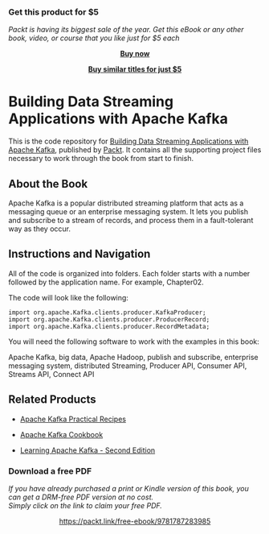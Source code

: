 
### Get this product for $5

<i>Packt is having its biggest sale of the year. Get this eBook or any other book, video, or course that you like just for $5 each</i>


<b><p align='center'>[Buy now](https://packt.link/9781787283985)</p></b>


<b><p align='center'>[Buy similar titles for just $5](https://subscription.packtpub.com/search)</p></b>


# Building Data Streaming Applications with Apache Kafka
This is the code repository for [Building Data Streaming Applications with Apache Kafka](https://www.packtpub.com/big-data-and-business-intelligence/building-data-streaming-applications-apache-kafka?utm_source=github&utm_medium=repository&utm_campaign=9781787283985), published by [Packt](https://www.packtpub.com/?utm_source=github). It contains all the supporting project files necessary to work through the book from start to finish.
## About the Book
Apache Kafka is a popular distributed streaming platform that acts as a messaging queue or an enterprise messaging system. It lets you publish and subscribe to a stream of records, and process them in a fault-tolerant way as they occur.
## Instructions and Navigation
All of the code is organized into folders. Each folder starts with a number followed by the application name. For example, Chapter02.



The code will look like the following:
```
import org.apache.Kafka.clients.producer.KafkaProducer;
import org.apache.Kafka.clients.producer.ProducerRecord;
import org.apache.Kafka.clients.producer.RecordMetadata;
```

You will need the following software to work with the examples in this book:

Apache Kafka, big data, Apache Hadoop, publish and subscribe, enterprise messaging system, distributed Streaming, Producer API, Consumer API, Streams API, Connect API

## Related Products
* [Apache Kafka Practical Recipes](https://www.packtpub.com/big-data-and-business-intelligence/apache-kafka-practical-recipes?utm_source=github&utm_medium=repository&utm_campaign=9781787286849)

* [Apache Kafka Cookbook](https://www.packtpub.com/big-data-and-business-intelligence/apache-kafka-cookbook?utm_source=github&utm_medium=repository&utm_campaign=9781785882449)

* [Learning Apache Kafka - Second Edition](https://www.packtpub.com/big-data-and-business-intelligence/learning-apache-kafka-second-edition?utm_source=github&utm_medium=repository&utm_campaign=9781784393090)


### Download a free PDF

 <i>If you have already purchased a print or Kindle version of this book, you can get a DRM-free PDF version at no cost.<br>Simply click on the link to claim your free PDF.</i>
<p align="center"> <a href="https://packt.link/free-ebook/9781787283985">https://packt.link/free-ebook/9781787283985 </a> </p>
